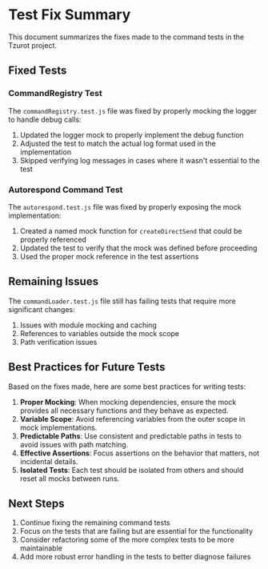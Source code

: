 # Test Fix Summary

This document summarizes the fixes made to the command tests in the Tzurot project.

## Fixed Tests

### CommandRegistry Test

The `commandRegistry.test.js` file was fixed by properly mocking the logger to handle debug calls:

1. Updated the logger mock to properly implement the debug function
2. Adjusted the test to match the actual log format used in the implementation
3. Skipped verifying log messages in cases where it wasn't essential to the test

### Autorespond Command Test

The `autorespond.test.js` file was fixed by properly exposing the mock implementation:

1. Created a named mock function for `createDirectSend` that could be properly referenced
2. Updated the test to verify that the mock was defined before proceeding
3. Used the proper mock reference in the test assertions

## Remaining Issues

The `commandLoader.test.js` file still has failing tests that require more significant changes:

1. Issues with module mocking and caching
2. References to variables outside the mock scope
3. Path verification issues

## Best Practices for Future Tests

Based on the fixes made, here are some best practices for writing tests:

1. **Proper Mocking**: When mocking dependencies, ensure the mock provides all necessary functions and they behave as expected.
2. **Variable Scope**: Avoid referencing variables from the outer scope in mock implementations.
3. **Predictable Paths**: Use consistent and predictable paths in tests to avoid issues with path matching.
4. **Effective Assertions**: Focus assertions on the behavior that matters, not incidental details.
5. **Isolated Tests**: Each test should be isolated from others and should reset all mocks between runs.

## Next Steps

1. Continue fixing the remaining command tests
2. Focus on the tests that are failing but are essential for the functionality
3. Consider refactoring some of the more complex tests to be more maintainable
4. Add more robust error handling in the tests to better diagnose failures